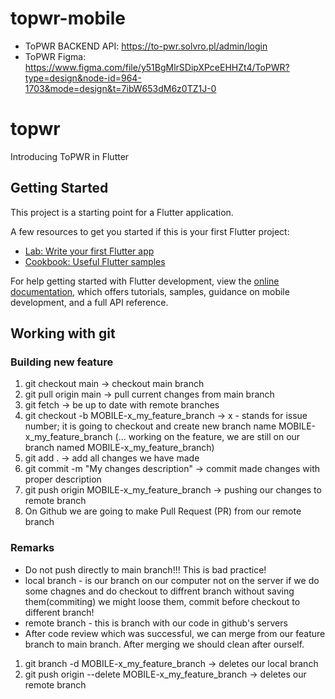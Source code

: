 # topwr-mobile

- ToPWR BACKEND API: https://to-pwr.solvro.pl/admin/login
- ToPWR Figma: https://www.figma.com/file/y51BgMlrSDipXPceEHHZt4/ToPWR?type=design&node-id=964-1703&mode=design&t=7ibW653dM6z0TZ1J-0

# topwr

Introducing ToPWR in Flutter

## Getting Started

This project is a starting point for a Flutter application.

A few resources to get you started if this is your first Flutter project:

- [Lab: Write your first Flutter app](https://docs.flutter.dev/get-started/codelab)
- [Cookbook: Useful Flutter samples](https://docs.flutter.dev/cookbook)

For help getting started with Flutter development, view the
[online documentation](https://docs.flutter.dev/), which offers tutorials,
samples, guidance on mobile development, and a full API reference.


## Working with git
### Building new feature
1. git checkout main -> checkout main branch
2. git pull origin main -> pull current changes from main branch
3. git fetch -> be up to date with remote branches
4. git checkout -b MOBILE-x_my_feature_branch -> x - stands for issue number; it is going to checkout and create new branch name MOBILE-x_my_feature_branch
(... working on the feature, we are still on our branch named MOBILE-x_my_feature_branch)
5. git add . -> add all changes we have made
6. git commit -m "My changes description" -> commit made changes with proper description
7. git push origin MOBILE-x_my_feature_branch -> pushing our changes to remote branch
8. On Github we are going to make Pull Request (PR) from our remote branch
### Remarks
* Do not push directly to main branch!!! This is bad practice!
* local branch - is our branch on our computer not on the server if we do some chagnes and do checkout to diffrent branch without saving them(commiting) we might loose them, commit before checkout to different branch!
* remote branch - this is branch with our code in github's servers
* After code review which was successful, we can merge from our feature branch to main branch. After merging we should clean after ourself.
1. git branch -d  MOBILE-x_my_feature_branch -> deletes our local branch
2. git push origin --delete  MOBILE-x_my_feature_branch -> deletes our remote branch
 

